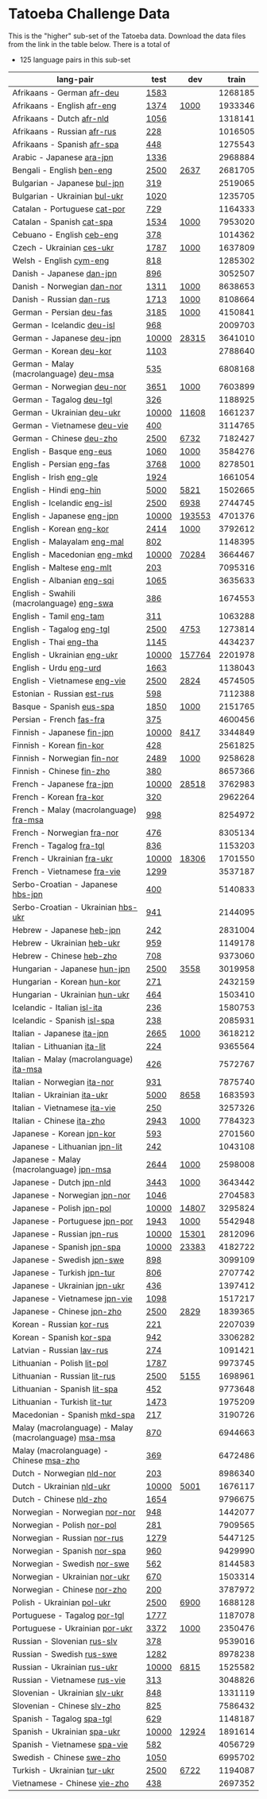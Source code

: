 # Tatoeba Challenge Data

This is the "higher" sub-set of the Tatoeba data.
Download the data files from the link in the table below.
There is a total of

* 125  language pairs in this sub-set

| lang-pair |    test    |    dev     |    train   |
|-----------|------------|------------|------------|
|            Afrikaans - German  [afr-deu](http://opus.nlpl.eu/Tatoeba-Challenge/afr-deu.tar)  | [      1583 ](../data/test/afr-deu/test.txt)|            |    1268185 |
|           Afrikaans - English  [afr-eng](http://opus.nlpl.eu/Tatoeba-Challenge/afr-eng.tar)  | [      1374 ](../data/test/afr-eng/test.txt)| [      1000 ](../data/dev/afr-eng/dev.txt)|    1933346 |
|             Afrikaans - Dutch  [afr-nld](http://opus.nlpl.eu/Tatoeba-Challenge/afr-nld.tar)  | [      1056 ](../data/test/afr-nld/test.txt)|            |    1318141 |
|           Afrikaans - Russian  [afr-rus](http://opus.nlpl.eu/Tatoeba-Challenge/afr-rus.tar)  | [       228 ](../data/test/afr-rus/test.txt)|            |    1016505 |
|           Afrikaans - Spanish  [afr-spa](http://opus.nlpl.eu/Tatoeba-Challenge/afr-spa.tar)  | [       448 ](../data/test/afr-spa/test.txt)|            |    1275543 |
|             Arabic - Japanese  [ara-jpn](http://opus.nlpl.eu/Tatoeba-Challenge/ara-jpn.tar)  | [      1336 ](../data/test/ara-jpn/test.txt)|            |    2968884 |
|             Bengali - English  [ben-eng](http://opus.nlpl.eu/Tatoeba-Challenge/ben-eng.tar)  | [      2500 ](../data/test/ben-eng/test.txt)| [      2637 ](../data/dev/ben-eng/dev.txt)|    2681705 |
|          Bulgarian - Japanese  [bul-jpn](http://opus.nlpl.eu/Tatoeba-Challenge/bul-jpn.tar)  | [       319 ](../data/test/bul-jpn/test.txt)|            |    2519065 |
|         Bulgarian - Ukrainian  [bul-ukr](http://opus.nlpl.eu/Tatoeba-Challenge/bul-ukr.tar)  | [      1020 ](../data/test/bul-ukr/test.txt)|            |    1235705 |
|          Catalan - Portuguese  [cat-por](http://opus.nlpl.eu/Tatoeba-Challenge/cat-por.tar)  | [       729 ](../data/test/cat-por/test.txt)|            |    1164333 |
|             Catalan - Spanish  [cat-spa](http://opus.nlpl.eu/Tatoeba-Challenge/cat-spa.tar)  | [      1534 ](../data/test/cat-spa/test.txt)| [      1000 ](../data/dev/cat-spa/dev.txt)|    7953020 |
|             Cebuano - English  [ceb-eng](http://opus.nlpl.eu/Tatoeba-Challenge/ceb-eng.tar)  | [       378 ](../data/test/ceb-eng/test.txt)|            |    1014362 |
|             Czech - Ukrainian  [ces-ukr](http://opus.nlpl.eu/Tatoeba-Challenge/ces-ukr.tar)  | [      1787 ](../data/test/ces-ukr/test.txt)| [      1000 ](../data/dev/ces-ukr/dev.txt)|    1637809 |
|               Welsh - English  [cym-eng](http://opus.nlpl.eu/Tatoeba-Challenge/cym-eng.tar)  | [       818 ](../data/test/cym-eng/test.txt)|            |    1285302 |
|             Danish - Japanese  [dan-jpn](http://opus.nlpl.eu/Tatoeba-Challenge/dan-jpn.tar)  | [       896 ](../data/test/dan-jpn/test.txt)|            |    3052507 |
|            Danish - Norwegian  [dan-nor](http://opus.nlpl.eu/Tatoeba-Challenge/dan-nor.tar)  | [      1311 ](../data/test/dan-nor/test.txt)| [      1000 ](../data/dev/dan-nor/dev.txt)|    8638653 |
|              Danish - Russian  [dan-rus](http://opus.nlpl.eu/Tatoeba-Challenge/dan-rus.tar)  | [      1713 ](../data/test/dan-rus/test.txt)| [      1000 ](../data/dev/dan-rus/dev.txt)|    8108664 |
|              German - Persian  [deu-fas](http://opus.nlpl.eu/Tatoeba-Challenge/deu-fas.tar)  | [      3185 ](../data/test/deu-fas/test.txt)| [      1000 ](../data/dev/deu-fas/dev.txt)|    4150841 |
|            German - Icelandic  [deu-isl](http://opus.nlpl.eu/Tatoeba-Challenge/deu-isl.tar)  | [       968 ](../data/test/deu-isl/test.txt)|            |    2009703 |
|             German - Japanese  [deu-jpn](http://opus.nlpl.eu/Tatoeba-Challenge/deu-jpn.tar)  | [     10000 ](../data/test/deu-jpn/test.txt)| [     28315 ](../data/dev/deu-jpn/dev.txt)|    3641010 |
|               German - Korean  [deu-kor](http://opus.nlpl.eu/Tatoeba-Challenge/deu-kor.tar)  | [      1103 ](../data/test/deu-kor/test.txt)|            |    2788640 |
|  German - Malay (macrolanguage)  [deu-msa](http://opus.nlpl.eu/Tatoeba-Challenge/deu-msa.tar)  | [       535 ](../data/test/deu-msa/test.txt)|            |    6808168 |
|            German - Norwegian  [deu-nor](http://opus.nlpl.eu/Tatoeba-Challenge/deu-nor.tar)  | [      3651 ](../data/test/deu-nor/test.txt)| [      1000 ](../data/dev/deu-nor/dev.txt)|    7603899 |
|              German - Tagalog  [deu-tgl](http://opus.nlpl.eu/Tatoeba-Challenge/deu-tgl.tar)  | [       326 ](../data/test/deu-tgl/test.txt)|            |    1188925 |
|            German - Ukrainian  [deu-ukr](http://opus.nlpl.eu/Tatoeba-Challenge/deu-ukr.tar)  | [     10000 ](../data/test/deu-ukr/test.txt)| [     11608 ](../data/dev/deu-ukr/dev.txt)|    1661237 |
|           German - Vietnamese  [deu-vie](http://opus.nlpl.eu/Tatoeba-Challenge/deu-vie.tar)  | [       400 ](../data/test/deu-vie/test.txt)|            |    3114765 |
|              German - Chinese  [deu-zho](http://opus.nlpl.eu/Tatoeba-Challenge/deu-zho.tar)  | [      2500 ](../data/test/deu-zho/test.txt)| [      6732 ](../data/dev/deu-zho/dev.txt)|    7182427 |
|              English - Basque  [eng-eus](http://opus.nlpl.eu/Tatoeba-Challenge/eng-eus.tar)  | [      1060 ](../data/test/eng-eus/test.txt)| [      1000 ](../data/dev/eng-eus/dev.txt)|    3584276 |
|             English - Persian  [eng-fas](http://opus.nlpl.eu/Tatoeba-Challenge/eng-fas.tar)  | [      3768 ](../data/test/eng-fas/test.txt)| [      1000 ](../data/dev/eng-fas/dev.txt)|    8278501 |
|               English - Irish  [eng-gle](http://opus.nlpl.eu/Tatoeba-Challenge/eng-gle.tar)  | [      1924 ](../data/test/eng-gle/test.txt)|            |    1661054 |
|               English - Hindi  [eng-hin](http://opus.nlpl.eu/Tatoeba-Challenge/eng-hin.tar)  | [      5000 ](../data/test/eng-hin/test.txt)| [      5821 ](../data/dev/eng-hin/dev.txt)|    1502665 |
|           English - Icelandic  [eng-isl](http://opus.nlpl.eu/Tatoeba-Challenge/eng-isl.tar)  | [      2500 ](../data/test/eng-isl/test.txt)| [      6938 ](../data/dev/eng-isl/dev.txt)|    2744745 |
|            English - Japanese  [eng-jpn](http://opus.nlpl.eu/Tatoeba-Challenge/eng-jpn.tar)  | [     10000 ](../data/test/eng-jpn/test.txt)| [    193553 ](../data/dev/eng-jpn/dev.txt)|    4701376 |
|              English - Korean  [eng-kor](http://opus.nlpl.eu/Tatoeba-Challenge/eng-kor.tar)  | [      2414 ](../data/test/eng-kor/test.txt)| [      1000 ](../data/dev/eng-kor/dev.txt)|    3792612 |
|           English - Malayalam  [eng-mal](http://opus.nlpl.eu/Tatoeba-Challenge/eng-mal.tar)  | [       802 ](../data/test/eng-mal/test.txt)|            |    1148395 |
|          English - Macedonian  [eng-mkd](http://opus.nlpl.eu/Tatoeba-Challenge/eng-mkd.tar)  | [     10000 ](../data/test/eng-mkd/test.txt)| [     70284 ](../data/dev/eng-mkd/dev.txt)|    3664467 |
|             English - Maltese  [eng-mlt](http://opus.nlpl.eu/Tatoeba-Challenge/eng-mlt.tar)  | [       203 ](../data/test/eng-mlt/test.txt)|            |    7095316 |
|            English - Albanian  [eng-sqi](http://opus.nlpl.eu/Tatoeba-Challenge/eng-sqi.tar)  | [      1065 ](../data/test/eng-sqi/test.txt)|            |    3635633 |
|  English - Swahili (macrolanguage)  [eng-swa](http://opus.nlpl.eu/Tatoeba-Challenge/eng-swa.tar)  | [       386 ](../data/test/eng-swa/test.txt)|            |    1674553 |
|               English - Tamil  [eng-tam](http://opus.nlpl.eu/Tatoeba-Challenge/eng-tam.tar)  | [       311 ](../data/test/eng-tam/test.txt)|            |    1063288 |
|             English - Tagalog  [eng-tgl](http://opus.nlpl.eu/Tatoeba-Challenge/eng-tgl.tar)  | [      2500 ](../data/test/eng-tgl/test.txt)| [      4753 ](../data/dev/eng-tgl/dev.txt)|    1273814 |
|                English - Thai  [eng-tha](http://opus.nlpl.eu/Tatoeba-Challenge/eng-tha.tar)  | [      1145 ](../data/test/eng-tha/test.txt)|            |    4434237 |
|           English - Ukrainian  [eng-ukr](http://opus.nlpl.eu/Tatoeba-Challenge/eng-ukr.tar)  | [     10000 ](../data/test/eng-ukr/test.txt)| [    157764 ](../data/dev/eng-ukr/dev.txt)|    2201978 |
|                English - Urdu  [eng-urd](http://opus.nlpl.eu/Tatoeba-Challenge/eng-urd.tar)  | [      1663 ](../data/test/eng-urd/test.txt)|            |    1138043 |
|          English - Vietnamese  [eng-vie](http://opus.nlpl.eu/Tatoeba-Challenge/eng-vie.tar)  | [      2500 ](../data/test/eng-vie/test.txt)| [      2824 ](../data/dev/eng-vie/dev.txt)|    4574505 |
|            Estonian - Russian  [est-rus](http://opus.nlpl.eu/Tatoeba-Challenge/est-rus.tar)  | [       598 ](../data/test/est-rus/test.txt)|            |    7112388 |
|              Basque - Spanish  [eus-spa](http://opus.nlpl.eu/Tatoeba-Challenge/eus-spa.tar)  | [      1850 ](../data/test/eus-spa/test.txt)| [      1000 ](../data/dev/eus-spa/dev.txt)|    2151765 |
|              Persian - French  [fas-fra](http://opus.nlpl.eu/Tatoeba-Challenge/fas-fra.tar)  | [       375 ](../data/test/fas-fra/test.txt)|            |    4600456 |
|            Finnish - Japanese  [fin-jpn](http://opus.nlpl.eu/Tatoeba-Challenge/fin-jpn.tar)  | [     10000 ](../data/test/fin-jpn/test.txt)| [      8417 ](../data/dev/fin-jpn/dev.txt)|    3344849 |
|              Finnish - Korean  [fin-kor](http://opus.nlpl.eu/Tatoeba-Challenge/fin-kor.tar)  | [       428 ](../data/test/fin-kor/test.txt)|            |    2561825 |
|           Finnish - Norwegian  [fin-nor](http://opus.nlpl.eu/Tatoeba-Challenge/fin-nor.tar)  | [      2489 ](../data/test/fin-nor/test.txt)| [      1000 ](../data/dev/fin-nor/dev.txt)|    9258628 |
|             Finnish - Chinese  [fin-zho](http://opus.nlpl.eu/Tatoeba-Challenge/fin-zho.tar)  | [       380 ](../data/test/fin-zho/test.txt)|            |    8657366 |
|             French - Japanese  [fra-jpn](http://opus.nlpl.eu/Tatoeba-Challenge/fra-jpn.tar)  | [     10000 ](../data/test/fra-jpn/test.txt)| [     28518 ](../data/dev/fra-jpn/dev.txt)|    3762983 |
|               French - Korean  [fra-kor](http://opus.nlpl.eu/Tatoeba-Challenge/fra-kor.tar)  | [       320 ](../data/test/fra-kor/test.txt)|            |    2962264 |
|  French - Malay (macrolanguage)  [fra-msa](http://opus.nlpl.eu/Tatoeba-Challenge/fra-msa.tar)  | [       998 ](../data/test/fra-msa/test.txt)|            |    8254972 |
|            French - Norwegian  [fra-nor](http://opus.nlpl.eu/Tatoeba-Challenge/fra-nor.tar)  | [       476 ](../data/test/fra-nor/test.txt)|            |    8305134 |
|              French - Tagalog  [fra-tgl](http://opus.nlpl.eu/Tatoeba-Challenge/fra-tgl.tar)  | [       836 ](../data/test/fra-tgl/test.txt)|            |    1153203 |
|            French - Ukrainian  [fra-ukr](http://opus.nlpl.eu/Tatoeba-Challenge/fra-ukr.tar)  | [     10000 ](../data/test/fra-ukr/test.txt)| [     18306 ](../data/dev/fra-ukr/dev.txt)|    1701550 |
|           French - Vietnamese  [fra-vie](http://opus.nlpl.eu/Tatoeba-Challenge/fra-vie.tar)  | [      1299 ](../data/test/fra-vie/test.txt)|            |    3537187 |
|     Serbo-Croatian - Japanese  [hbs-jpn](http://opus.nlpl.eu/Tatoeba-Challenge/hbs-jpn.tar)  | [       400 ](../data/test/hbs-jpn/test.txt)|            |    5140833 |
|    Serbo-Croatian - Ukrainian  [hbs-ukr](http://opus.nlpl.eu/Tatoeba-Challenge/hbs-ukr.tar)  | [       941 ](../data/test/hbs-ukr/test.txt)|            |    2144095 |
|             Hebrew - Japanese  [heb-jpn](http://opus.nlpl.eu/Tatoeba-Challenge/heb-jpn.tar)  | [       242 ](../data/test/heb-jpn/test.txt)|            |    2831004 |
|            Hebrew - Ukrainian  [heb-ukr](http://opus.nlpl.eu/Tatoeba-Challenge/heb-ukr.tar)  | [       959 ](../data/test/heb-ukr/test.txt)|            |    1149178 |
|              Hebrew - Chinese  [heb-zho](http://opus.nlpl.eu/Tatoeba-Challenge/heb-zho.tar)  | [       708 ](../data/test/heb-zho/test.txt)|            |    9373060 |
|          Hungarian - Japanese  [hun-jpn](http://opus.nlpl.eu/Tatoeba-Challenge/hun-jpn.tar)  | [      2500 ](../data/test/hun-jpn/test.txt)| [      3558 ](../data/dev/hun-jpn/dev.txt)|    3019958 |
|            Hungarian - Korean  [hun-kor](http://opus.nlpl.eu/Tatoeba-Challenge/hun-kor.tar)  | [       271 ](../data/test/hun-kor/test.txt)|            |    2432159 |
|         Hungarian - Ukrainian  [hun-ukr](http://opus.nlpl.eu/Tatoeba-Challenge/hun-ukr.tar)  | [       464 ](../data/test/hun-ukr/test.txt)|            |    1503410 |
|           Icelandic - Italian  [isl-ita](http://opus.nlpl.eu/Tatoeba-Challenge/isl-ita.tar)  | [       236 ](../data/test/isl-ita/test.txt)|            |    1580753 |
|           Icelandic - Spanish  [isl-spa](http://opus.nlpl.eu/Tatoeba-Challenge/isl-spa.tar)  | [       238 ](../data/test/isl-spa/test.txt)|            |    2085931 |
|            Italian - Japanese  [ita-jpn](http://opus.nlpl.eu/Tatoeba-Challenge/ita-jpn.tar)  | [      2665 ](../data/test/ita-jpn/test.txt)| [      1000 ](../data/dev/ita-jpn/dev.txt)|    3618212 |
|          Italian - Lithuanian  [ita-lit](http://opus.nlpl.eu/Tatoeba-Challenge/ita-lit.tar)  | [       224 ](../data/test/ita-lit/test.txt)|            |    9365564 |
|  Italian - Malay (macrolanguage)  [ita-msa](http://opus.nlpl.eu/Tatoeba-Challenge/ita-msa.tar)  | [       426 ](../data/test/ita-msa/test.txt)|            |    7572767 |
|           Italian - Norwegian  [ita-nor](http://opus.nlpl.eu/Tatoeba-Challenge/ita-nor.tar)  | [       931 ](../data/test/ita-nor/test.txt)|            |    7875740 |
|           Italian - Ukrainian  [ita-ukr](http://opus.nlpl.eu/Tatoeba-Challenge/ita-ukr.tar)  | [      5000 ](../data/test/ita-ukr/test.txt)| [      8658 ](../data/dev/ita-ukr/dev.txt)|    1683593 |
|          Italian - Vietnamese  [ita-vie](http://opus.nlpl.eu/Tatoeba-Challenge/ita-vie.tar)  | [       250 ](../data/test/ita-vie/test.txt)|            |    3257326 |
|             Italian - Chinese  [ita-zho](http://opus.nlpl.eu/Tatoeba-Challenge/ita-zho.tar)  | [      2943 ](../data/test/ita-zho/test.txt)| [      1000 ](../data/dev/ita-zho/dev.txt)|    7784323 |
|             Japanese - Korean  [jpn-kor](http://opus.nlpl.eu/Tatoeba-Challenge/jpn-kor.tar)  | [       593 ](../data/test/jpn-kor/test.txt)|            |    2701560 |
|         Japanese - Lithuanian  [jpn-lit](http://opus.nlpl.eu/Tatoeba-Challenge/jpn-lit.tar)  | [       242 ](../data/test/jpn-lit/test.txt)|            |    1043108 |
|  Japanese - Malay (macrolanguage)  [jpn-msa](http://opus.nlpl.eu/Tatoeba-Challenge/jpn-msa.tar)  | [      2644 ](../data/test/jpn-msa/test.txt)| [      1000 ](../data/dev/jpn-msa/dev.txt)|    2598008 |
|              Japanese - Dutch  [jpn-nld](http://opus.nlpl.eu/Tatoeba-Challenge/jpn-nld.tar)  | [      3443 ](../data/test/jpn-nld/test.txt)| [      1000 ](../data/dev/jpn-nld/dev.txt)|    3643442 |
|          Japanese - Norwegian  [jpn-nor](http://opus.nlpl.eu/Tatoeba-Challenge/jpn-nor.tar)  | [      1046 ](../data/test/jpn-nor/test.txt)|            |    2704583 |
|             Japanese - Polish  [jpn-pol](http://opus.nlpl.eu/Tatoeba-Challenge/jpn-pol.tar)  | [     10000 ](../data/test/jpn-pol/test.txt)| [     14807 ](../data/dev/jpn-pol/dev.txt)|    3295824 |
|         Japanese - Portuguese  [jpn-por](http://opus.nlpl.eu/Tatoeba-Challenge/jpn-por.tar)  | [      1943 ](../data/test/jpn-por/test.txt)| [      1000 ](../data/dev/jpn-por/dev.txt)|    5542948 |
|            Japanese - Russian  [jpn-rus](http://opus.nlpl.eu/Tatoeba-Challenge/jpn-rus.tar)  | [     10000 ](../data/test/jpn-rus/test.txt)| [     15301 ](../data/dev/jpn-rus/dev.txt)|    2812096 |
|            Japanese - Spanish  [jpn-spa](http://opus.nlpl.eu/Tatoeba-Challenge/jpn-spa.tar)  | [     10000 ](../data/test/jpn-spa/test.txt)| [     23383 ](../data/dev/jpn-spa/dev.txt)|    4182722 |
|            Japanese - Swedish  [jpn-swe](http://opus.nlpl.eu/Tatoeba-Challenge/jpn-swe.tar)  | [       898 ](../data/test/jpn-swe/test.txt)|            |    3099109 |
|            Japanese - Turkish  [jpn-tur](http://opus.nlpl.eu/Tatoeba-Challenge/jpn-tur.tar)  | [       806 ](../data/test/jpn-tur/test.txt)|            |    2707742 |
|          Japanese - Ukrainian  [jpn-ukr](http://opus.nlpl.eu/Tatoeba-Challenge/jpn-ukr.tar)  | [       436 ](../data/test/jpn-ukr/test.txt)|            |    1397412 |
|         Japanese - Vietnamese  [jpn-vie](http://opus.nlpl.eu/Tatoeba-Challenge/jpn-vie.tar)  | [      1098 ](../data/test/jpn-vie/test.txt)|            |    1517217 |
|            Japanese - Chinese  [jpn-zho](http://opus.nlpl.eu/Tatoeba-Challenge/jpn-zho.tar)  | [      2500 ](../data/test/jpn-zho/test.txt)| [      2829 ](../data/dev/jpn-zho/dev.txt)|    1839365 |
|              Korean - Russian  [kor-rus](http://opus.nlpl.eu/Tatoeba-Challenge/kor-rus.tar)  | [       221 ](../data/test/kor-rus/test.txt)|            |    2207039 |
|              Korean - Spanish  [kor-spa](http://opus.nlpl.eu/Tatoeba-Challenge/kor-spa.tar)  | [       942 ](../data/test/kor-spa/test.txt)|            |    3306282 |
|             Latvian - Russian  [lav-rus](http://opus.nlpl.eu/Tatoeba-Challenge/lav-rus.tar)  | [       274 ](../data/test/lav-rus/test.txt)|            |    1091421 |
|           Lithuanian - Polish  [lit-pol](http://opus.nlpl.eu/Tatoeba-Challenge/lit-pol.tar)  | [      1787 ](../data/test/lit-pol/test.txt)|            |    9973745 |
|          Lithuanian - Russian  [lit-rus](http://opus.nlpl.eu/Tatoeba-Challenge/lit-rus.tar)  | [      2500 ](../data/test/lit-rus/test.txt)| [      5155 ](../data/dev/lit-rus/dev.txt)|    1698961 |
|          Lithuanian - Spanish  [lit-spa](http://opus.nlpl.eu/Tatoeba-Challenge/lit-spa.tar)  | [       452 ](../data/test/lit-spa/test.txt)|            |    9773648 |
|          Lithuanian - Turkish  [lit-tur](http://opus.nlpl.eu/Tatoeba-Challenge/lit-tur.tar)  | [      1473 ](../data/test/lit-tur/test.txt)|            |    1975209 |
|          Macedonian - Spanish  [mkd-spa](http://opus.nlpl.eu/Tatoeba-Challenge/mkd-spa.tar)  | [       217 ](../data/test/mkd-spa/test.txt)|            |    3190726 |
|  Malay (macrolanguage) - Malay (macrolanguage)  [msa-msa](http://opus.nlpl.eu/Tatoeba-Challenge/msa-msa.tar)  | [       870 ](../data/test/msa-msa/test.txt)|            |    6944663 |
|  Malay (macrolanguage) - Chinese  [msa-zho](http://opus.nlpl.eu/Tatoeba-Challenge/msa-zho.tar)  | [       369 ](../data/test/msa-zho/test.txt)|            |    6472486 |
|             Dutch - Norwegian  [nld-nor](http://opus.nlpl.eu/Tatoeba-Challenge/nld-nor.tar)  | [       203 ](../data/test/nld-nor/test.txt)|            |    8986340 |
|             Dutch - Ukrainian  [nld-ukr](http://opus.nlpl.eu/Tatoeba-Challenge/nld-ukr.tar)  | [     10000 ](../data/test/nld-ukr/test.txt)| [      5001 ](../data/dev/nld-ukr/dev.txt)|    1676117 |
|               Dutch - Chinese  [nld-zho](http://opus.nlpl.eu/Tatoeba-Challenge/nld-zho.tar)  | [      1654 ](../data/test/nld-zho/test.txt)|            |    9796675 |
|         Norwegian - Norwegian  [nor-nor](http://opus.nlpl.eu/Tatoeba-Challenge/nor-nor.tar)  | [       948 ](../data/test/nor-nor/test.txt)|            |    1442077 |
|            Norwegian - Polish  [nor-pol](http://opus.nlpl.eu/Tatoeba-Challenge/nor-pol.tar)  | [       281 ](../data/test/nor-pol/test.txt)|            |    7909565 |
|           Norwegian - Russian  [nor-rus](http://opus.nlpl.eu/Tatoeba-Challenge/nor-rus.tar)  | [      1279 ](../data/test/nor-rus/test.txt)|            |    5447125 |
|           Norwegian - Spanish  [nor-spa](http://opus.nlpl.eu/Tatoeba-Challenge/nor-spa.tar)  | [       960 ](../data/test/nor-spa/test.txt)|            |    9429990 |
|           Norwegian - Swedish  [nor-swe](http://opus.nlpl.eu/Tatoeba-Challenge/nor-swe.tar)  | [       562 ](../data/test/nor-swe/test.txt)|            |    8144583 |
|         Norwegian - Ukrainian  [nor-ukr](http://opus.nlpl.eu/Tatoeba-Challenge/nor-ukr.tar)  | [       670 ](../data/test/nor-ukr/test.txt)|            |    1503314 |
|           Norwegian - Chinese  [nor-zho](http://opus.nlpl.eu/Tatoeba-Challenge/nor-zho.tar)  | [       200 ](../data/test/nor-zho/test.txt)|            |    3787972 |
|            Polish - Ukrainian  [pol-ukr](http://opus.nlpl.eu/Tatoeba-Challenge/pol-ukr.tar)  | [      2500 ](../data/test/pol-ukr/test.txt)| [      6900 ](../data/dev/pol-ukr/dev.txt)|    1688128 |
|          Portuguese - Tagalog  [por-tgl](http://opus.nlpl.eu/Tatoeba-Challenge/por-tgl.tar)  | [      1777 ](../data/test/por-tgl/test.txt)|            |    1187078 |
|        Portuguese - Ukrainian  [por-ukr](http://opus.nlpl.eu/Tatoeba-Challenge/por-ukr.tar)  | [      3372 ](../data/test/por-ukr/test.txt)| [      1000 ](../data/dev/por-ukr/dev.txt)|    2350476 |
|           Russian - Slovenian  [rus-slv](http://opus.nlpl.eu/Tatoeba-Challenge/rus-slv.tar)  | [       378 ](../data/test/rus-slv/test.txt)|            |    9539016 |
|             Russian - Swedish  [rus-swe](http://opus.nlpl.eu/Tatoeba-Challenge/rus-swe.tar)  | [      1282 ](../data/test/rus-swe/test.txt)|            |    8978238 |
|           Russian - Ukrainian  [rus-ukr](http://opus.nlpl.eu/Tatoeba-Challenge/rus-ukr.tar)  | [     10000 ](../data/test/rus-ukr/test.txt)| [      6815 ](../data/dev/rus-ukr/dev.txt)|    1525582 |
|          Russian - Vietnamese  [rus-vie](http://opus.nlpl.eu/Tatoeba-Challenge/rus-vie.tar)  | [       313 ](../data/test/rus-vie/test.txt)|            |    3048826 |
|         Slovenian - Ukrainian  [slv-ukr](http://opus.nlpl.eu/Tatoeba-Challenge/slv-ukr.tar)  | [       848 ](../data/test/slv-ukr/test.txt)|            |    1331119 |
|           Slovenian - Chinese  [slv-zho](http://opus.nlpl.eu/Tatoeba-Challenge/slv-zho.tar)  | [       825 ](../data/test/slv-zho/test.txt)|            |    7586432 |
|             Spanish - Tagalog  [spa-tgl](http://opus.nlpl.eu/Tatoeba-Challenge/spa-tgl.tar)  | [       629 ](../data/test/spa-tgl/test.txt)|            |    1148187 |
|           Spanish - Ukrainian  [spa-ukr](http://opus.nlpl.eu/Tatoeba-Challenge/spa-ukr.tar)  | [     10000 ](../data/test/spa-ukr/test.txt)| [     12924 ](../data/dev/spa-ukr/dev.txt)|    1891614 |
|          Spanish - Vietnamese  [spa-vie](http://opus.nlpl.eu/Tatoeba-Challenge/spa-vie.tar)  | [       582 ](../data/test/spa-vie/test.txt)|            |    4056729 |
|             Swedish - Chinese  [swe-zho](http://opus.nlpl.eu/Tatoeba-Challenge/swe-zho.tar)  | [      1050 ](../data/test/swe-zho/test.txt)|            |    6995702 |
|           Turkish - Ukrainian  [tur-ukr](http://opus.nlpl.eu/Tatoeba-Challenge/tur-ukr.tar)  | [      2500 ](../data/test/tur-ukr/test.txt)| [      6722 ](../data/dev/tur-ukr/dev.txt)|    1194087 |
|          Vietnamese - Chinese  [vie-zho](http://opus.nlpl.eu/Tatoeba-Challenge/vie-zho.tar)  | [       438 ](../data/test/vie-zho/test.txt)|            |    2697352 |
